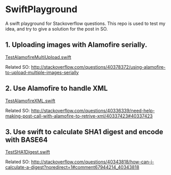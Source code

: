 # SwiftPlayground
A swift playground for Stackoverflow questions. This repo is used to test my idea, and try to give a solution for the post in SO.


## 1. Uploading images with Alamofire serially.

[TestAlamofireMultiUpload.swift](https://github.com/enix223/SwiftPlayground/blob/master/SwiftPlayground/TestAlamofireMultiUpload.swift)

Related SO: http://stackoverflow.com/questions/40378372/using-alamofire-to-upload-multiple-images-serially


## 2. Use Alamofire to handle XML

[TestAlamofireXML.swift](https://github.com/enix223/SwiftPlayground/blob/master/SwiftPlayground/TestAlamofireXML.swift)

Related SO: http://stackoverflow.com/questions/40336339/need-help-making-post-call-with-alamofire-to-retrive-xml/40337423#40337423

## 3. Use swift to calculate SHA1 digest and encode with BASE64

[TestSHA1Digest.swift](https://github.com/enix223/SwiftPlayground/blob/master/SwiftPlayground/TestSHA1Digest.swift)

Related SO: http://stackoverflow.com/questions/40343818/how-can-i-calculate-a-digest?noredirect=1#comment67944214_40343818
